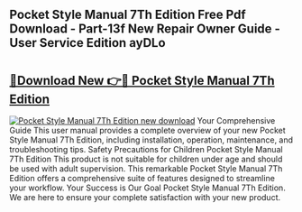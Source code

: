 ## Pocket Style Manual 7Th Edition Free Pdf Download - Part-13f New Repair Owner Guide - User Service Edition ayDLo

# <h2><a href="http://bc47162.oget.top/?id=Pocket+Style+Manual+7Th+Edition">🔗Download New 👉🔴 Pocket Style Manual 7Th Edition</a></h2>

[![Pocket Style Manual 7Th Edition new download](https://i.imgur.com/5g1atiW.png)](http://bc47162.oget.top/?id=Pocket+Style+Manual+7Th+Edition)
Your Comprehensive Guide This user manual provides a complete overview of your new Pocket Style Manual 7Th Edition, including installation, operation, maintenance, and troubleshooting tips. Safety Precautions for Children Pocket Style Manual 7Th Edition This product is not suitable for children under age and should be used with adult supervision. This remarkable Pocket Style Manual 7Th Edition offers a comprehensive suite of features designed to streamline your workflow. Your Success is Our Goal Pocket Style Manual 7Th Edition. We are here to ensure your complete satisfaction with your new product.
